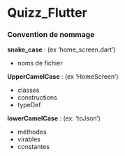 # Quizz_Flutter


### Convention de nommage

**snake_case** : (ex ‘home_screen.dart’)
- noms de fichier

**UpperCamelCase** : (ex ‘HomeScreen’)
- classes
- constructions
- typeDef

**lowerCamelCase** : (ex: ‘toJson’)
- méthodes
- virables
- constantes 